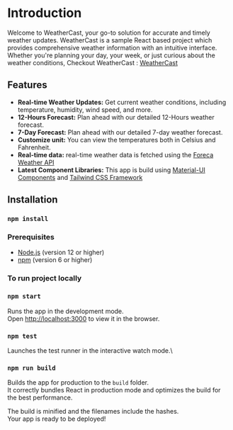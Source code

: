 # Introduction

Welcome to WeatherCast, your go-to solution for accurate and timely weather updates.
WeatherCast is a sample React based project which provides comprehensive weather information with an intuitive interface.
Whether you're planning your day, your week, or just curious about the weather conditions,
Checkout WeatherCast : [WeatherCast](https://weather-app-b0tj.onrender.com/)

## Features
- **Real-time Weather Updates:** Get current weather conditions, including temperature, humidity, wind speed, and more.
- **12-Hours Forecast:** Plan ahead with our detailed 12-Hours weather forecast.
- **7-Day Forecast:** Plan ahead with our detailed 7-day weather forecast.
- **Customize unit:** You can view the temperatures both in Celsius and Fahrenheit.
- **Real-time data:** real-time weather data is fetched using the [Foreca Weather API](https://rapidapi.com/foreca-ltd-foreca-ltd-default/api/foreca-weather)
- **Latest Component Libraries:** This app is build using [Material-UI Components](https://mui.com/material-ui/all-components) and [Tailwind CSS Framework](https://tailwindcss.com/)


## Installation
### `npm install`


### Prerequisites
- [Node.js](https://nodejs.org/) (version 12 or higher)
- [npm](https://www.npmjs.com/) (version 6 or higher)

### To run project locally

### `npm start`

Runs the app in the development mode.\
Open [http://localhost:3000](http://localhost:3000) to view it in the browser.


### `npm test`

Launches the test runner in the interactive watch mode.\

### `npm run build`

Builds the app for production to the `build` folder.\
It correctly bundles React in production mode and optimizes the build for the best performance.

The build is minified and the filenames include the hashes.\
Your app is ready to be deployed!

